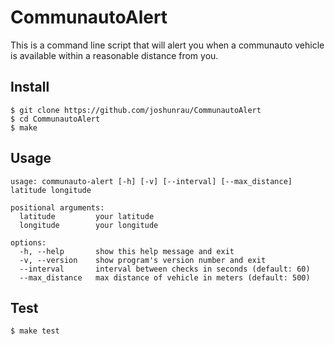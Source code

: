 # CommunautoAlert

This is a command line script that will alert you when a communauto vehicle is available within a reasonable distance from you. 

## Install

```
$ git clone https://github.com/joshunrau/CommunautoAlert
$ cd CommunautoAlert
$ make
```

## Usage

```
usage: communauto-alert [-h] [-v] [--interval] [--max_distance] latitude longitude

positional arguments:
  latitude         your latitude
  longitude        your longitude

options:
  -h, --help       show this help message and exit
  -v, --version    show program's version number and exit
  --interval       interval between checks in seconds (default: 60)
  --max_distance   max distance of vehicle in meters (default: 500)
```

## Test

```
$ make test
```
